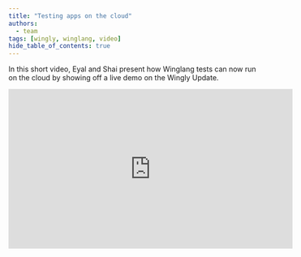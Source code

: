 ```yaml
---
title: "Testing apps on the cloud"
authors: 
  - team
tags: [wingly, winglang, video]
hide_table_of_contents: true
---
```


In this short video, Eyal and Shai present how Winglang tests can now run on the cloud by showing off a live demo on the Wingly Update.

<!--truncate-->

<iframe width="560" height="315" src="https://www.youtube.com/embed/HIbC0CWBTg8" title="YouTube video player" frameborder="0" allow="accelerometer; autoplay; clipboard-write; encrypted-media; gyroscope; picture-in-picture; web-share" allowfullscreen></iframe>